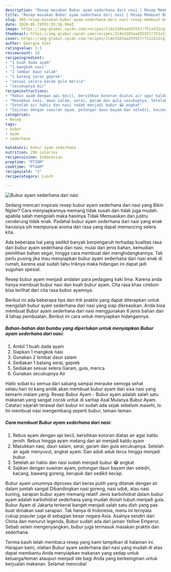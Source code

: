 ```yaml
---
description: "Resep masakan Bubur ayam sederhana dari nasi | Resep Membuat Bubur ayam sederhana dari nasi Yang Mudah Dan Praktis"
title: "Resep masakan Bubur ayam sederhana dari nasi | Resep Membuat Bubur ayam sederhana dari nasi Yang Mudah Dan Praktis"
slug: 985-resep-masakan-bubur-ayam-sederhana-dari-nasi-resep-membuat-bubur-ayam-sederhana-dari-nasi-yang-mudah-dan-praktis
date: 2020-05-29T01:55:59.964Z
image: https://img-global.cpcdn.com/recipes/214e3103aad55557/751x532cq70/bubur-ayam-sederhana-dari-nasi-foto-resep-utama.jpg
thumbnail: https://img-global.cpcdn.com/recipes/214e3103aad55557/751x532cq70/bubur-ayam-sederhana-dari-nasi-foto-resep-utama.jpg
cover: https://img-global.cpcdn.com/recipes/214e3103aad55557/751x532cq70/bubur-ayam-sederhana-dari-nasi-foto-resep-utama.jpg
author: Georgie Sims
ratingvalue: 3.5
reviewcount: 10
recipeingredient:
- "1 buah dada ayam"
- "1 mangkok nasi"
- "2 lembar daun salam"
- "1 batang serai geprek"
- "sesuai selera Garam gula merica"
- "secukupnya Air"
recipeinstructions:
- "Rebus ayam dengan api kecil, bersihkan kotoran diatas air agar kaldu jernih. Rebus hingga ayam matang dan air menjadi kaldu ayam"
- "Masukkan nasi, daun salam, serai, garam dan gula secukupnya. Setelah air agak menyusut, angkat ayam. Dan aduk aduk terus hingga menjadi bubur."
- "Setelah air habis dan nasi sudah menjadi bubur 😂 angkat"
- "Sajikan dengan suwiran ayam, potongan daun bayam dan seledri, kacang, bawang goreng, kerupuk dan sedikit kecap."
categories:
- Resep
tags:
- bubur
- ayam
- sederhana

katakunci: bubur ayam sederhana 
nutrition: 298 calories
recipecuisine: Indonesian
preptime: "PT20M"
cooktime: "PT46M"
recipeyield: "2"
recipecategory: Lunch

---
```



![Bubur ayam sederhana dari nasi](https://img-global.cpcdn.com/recipes/214e3103aad55557/751x532cq70/bubur-ayam-sederhana-dari-nasi-foto-resep-utama.jpg)

Sedang mencari inspirasi resep bubur ayam sederhana dari nasi yang Bikin Ngiler? Cara menyiapkannya memang tidak susah dan tidak juga mudah. apabila salah mengolah maka hasilnya Tidak Memuaskan dan justru cenderung tidak enak. Padahal bubur ayam sederhana dari nasi yang enak harusnya sih mempunyai aroma dan rasa yang dapat memancing selera kita.

Ada beberapa hal yang sedikit banyak berpengaruh terhadap kualitas rasa dari bubur ayam sederhana dari nasi, mulai dari jenis bahan, kemudian pemilihan bahan segar, hingga cara membuat dan menghidangkannya. Tak perlu pusing jika mau menyiapkan bubur ayam sederhana dari nasi enak di rumah, karena asal sudah tahu triknya maka hidangan ini dapat jadi suguhan spesial.

Resep bubur ayam menjadi andalan para pedagang kaki lima. Karena anda hanya membuat bubur nasi dan kuah bubur ayam. Cita rasa khas cirebon bisa terlihat dari cita rasa bubur ayamnya.


Berikut ini ada beberapa tips dan trik praktis yang dapat diterapkan untuk mengolah bubur ayam sederhana dari nasi yang siap dikreasikan. Anda bisa membuat Bubur ayam sederhana dari nasi menggunakan 6 jenis bahan dan 4 tahap pembuatan. Berikut ini cara untuk menyiapkan hidangannya.

<!--inarticleads1-->

##### Bahan-bahan dan bumbu yang diperlukan untuk menyiapkan Bubur ayam sederhana dari nasi:

1. Ambil 1 buah dada ayam
1. Siapkan 1 mangkok nasi
1. Gunakan 2 lembar daun salam
1. Sediakan 1 batang serai, geprek
1. Sediakan sesuai selera Garam, gula, merica
1. Gunakan secukupnya Air


Hallo sobat ku semua dari sabang sampai merauke semoga sehat selalu.hari ini kang andik akan membuat bubur ayam dari sisa nasi yang kemarin malam yang. Resep Bubur Ayam - Bubur ayam adalah salah satu makanan yang sangat cocok untuk di santap Asal Mulanya Bubur Ayam. Catatan sejarah terawal dari bubur ini sudah ada sejak sebelum masehi, lo. Ini membuat nasi mengembang seperti bubur, teman-teman. 

<!--inarticleads2-->

##### Cara membuat Bubur ayam sederhana dari nasi:

1. Rebus ayam dengan api kecil, bersihkan kotoran diatas air agar kaldu jernih. Rebus hingga ayam matang dan air menjadi kaldu ayam
1. Masukkan nasi, daun salam, serai, garam dan gula secukupnya. Setelah air agak menyusut, angkat ayam. Dan aduk aduk terus hingga menjadi bubur.
1. Setelah air habis dan nasi sudah menjadi bubur 😂 angkat
1. Sajikan dengan suwiran ayam, potongan daun bayam dan seledri, kacang, bawang goreng, kerupuk dan sedikit kecap.


Bubur ayam umumnya diproses dari beras putih yang ditanak dengan air dalam jumlah sangat Dibandingkan nasi goreng, nasi uduk, atau nasi kuning, sarapan bubur ayam memang relatif Jenis karbohidrat dalam bubur ayam adalah karbohidrat sederhana yang mudah diolah tubuh menjadi gula. Bubur Ayam di Jakarta terkenal banget menjadi salah satu dish yang pas buat dimakan saat sarapan. Tak hanya di Indonesia, menu ini ternyata cukup populer juga di sebagian besar negara Asia. Asalnya sendiri dari China dan menurut legenda, Bubur sudah ada dari jaman Yellow Emperor. Sebab selain mengenyangkan, bubur juga termasuk masakan praktis dan sederhana. 

Terima kasih telah membaca resep yang kami tampilkan di halaman ini. Harapan kami, olahan Bubur ayam sederhana dari nasi yang mudah di atas dapat membantu Anda menyiapkan makanan yang sedap untuk keluarga/teman ataupun menjadi ide bagi Anda yang berkeinginan untuk berjualan makanan. Selamat mencoba!
